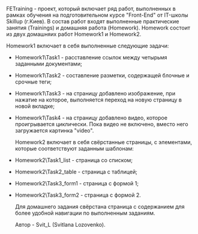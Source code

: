 FETraining - проект, который включает ряд работ, выполненных в рамках обучения на подготовительном курсе "Front-End" от IT-школы Skillup (г.Киев).
В состав работ входят выполненные практические занятия (Trainings) и домашняя работа (Homework).
Homework состоит из двух домашняих работ Homework1 и Homework2.

Homework1 включает в себя выполненные следующие задачи:

- Homework1\Task1 - расставление ссылок между четырьмя заданными документами;
- Homework1\Task2 - составление разметки, содержащей блочные и срочные теги;
- Homework1\Task3 - на страницу добавлено изображение, при нажатие на которое, выполняется переход на новую страницу в новой вкладке;
- Homework1\Task4 - на страницу добавлено видео, которое проигрывается циклически. Пока видео не включено, вместо него загружается картинка "video".

  Homework2 включает в себя свёрстанные страницы, с элементами, которые соответствуют заданным шаблонам:

- Homework2\Task1_list - страница со списком;
- Homework2\Task2_table - страница с таблицей;
- Homework2\Task3_form1 - страница с формой 1;
- Homework2\Task3_form2 - страница с формой 2.

  Для домашнего задания свёрстана страница с содержанием для более удобной навигации по выполненным заданиям.

  Автор - Svit_L (Svitlana Lozovenko).
